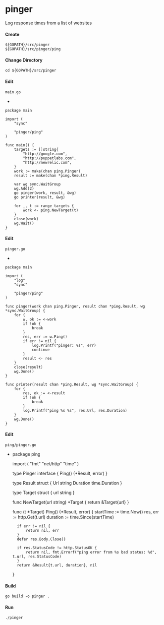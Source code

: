# pinger

Log response times from a list of websites

#### Create

	${GOPATH}/src/pinger
	${GOPATH}/src/pinger/ping

#### Change Directory

    cd ${GOPATH}/src/pinger

#### Edit

	main.go

-

	package main

	import (
		"sync"

		"pinger/ping"
	)

	func main() {
		targets := []string{
			"http://google.com",
			"http://puppetlabs.com",
			"http://newrelic.com",
		}
		work := make(chan ping.Pinger)
		result := make(chan *ping.Result)

		var wg sync.WaitGroup
		wg.Add(2)
		go pinger(work, result, &wg)
		go printer(result, &wg)

		for _, t := range targets {
			work <- ping.NewTarget(t)
		}
		close(work)
		wg.Wait()
	}

#### Edit

    pinger.go

-

	package main

	import (
		"log"
		"sync"

		"pinger/ping"
	)

	func pinger(work chan ping.Pinger, result chan *ping.Result, wg *sync.WaitGroup) {
		for {
			w, ok := <-work
			if !ok {
				break
			}
			res, err := w.Ping()
			if err != nil {
				log.Printf("pinger: %s", err)
				continue
			}
			result <- res
		}
		close(result)
		wg.Done()
	}

	func printer(result chan *ping.Result, wg *sync.WaitGroup) {
		for {
			res, ok := <-result
			if !ok {
				break
			}
			log.Printf("ping %s %s", res.Url, res.Duration)
		}
		wg.Done()
	}

#### Edit

    ping/pinger.go

-
    package ping

	import (
		"fmt"
		"net/http"
		"time"
	)

	type Pinger interface {
		Ping() (*Result, error)
	}

	type Result struct {
		Url      string
		Duration time.Duration
	}

	type Target struct {
		url string
	}

	func NewTarget(url string) *Target {
		return &Target{url}
	}

	func (t *Target) Ping() (*Result, error) {
		startTime := time.Now()
		res, err := http.Get(t.url)
		duration := time.Since(startTime)

		if err != nil {
			return nil, err
		}
		defer res.Body.Close()

		if res.StatusCode != http.StatusOK {
			return nil, fmt.Errorf("ping error from %s bad status: %d", t.url, res.StatusCode)
		}
		return &Result{t.url, duration}, nil
	}

#### Build

    go build -o pinger .

#### Run

    ./pinger 
